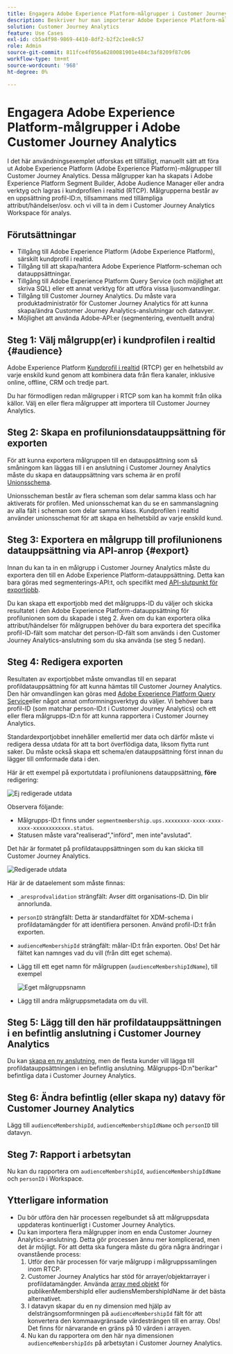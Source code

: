 ```yaml
---
title: Engagera Adobe Experience Platform-målgrupper i Customer Journey Analytics
description: Beskriver hur man importerar Adobe Experience Platform-målgrupper till Customer Journey Analytics för vidare analys.
solution: Customer Journey Analytics
feature: Use Cases
exl-id: cb5a4f98-9869-4410-8df2-b2f2c1ee8c57
role: Admin
source-git-commit: 811fce4f056a6280081901e484c3af8209f87c06
workflow-type: tm+mt
source-wordcount: '968'
ht-degree: 0%

---
```


# Engagera Adobe Experience Platform-målgrupper i Adobe Customer Journey Analytics

I det här användningsexemplet utforskas ett tillfälligt, manuellt sätt att föra ut Adobe Experience Platform (Adobe Experience Platform)-målgrupper till Customer Journey Analytics. Dessa målgrupper kan ha skapats i Adobe Experience Platform Segment Builder, Adobe Audience Manager eller andra verktyg och lagras i kundprofilen i realtid (RTCP). Målgrupperna består av en uppsättning profil-ID:n, tillsammans med tillämpliga attribut/händelser/osv. och vi vill ta in dem i Customer Journey Analytics Workspace för analys.

## Förutsättningar

* Tillgång till Adobe Experience Platform (Adobe Experience Platform), särskilt kundprofil i realtid.
* Tillgång till att skapa/hantera Adobe Experience Platform-scheman och datauppsättningar.
* Tillgång till Adobe Experience Platform Query Service (och möjlighet att skriva SQL) eller ett annat verktyg för att utföra vissa ljusomvandlingar.
* Tillgång till Customer Journey Analytics. Du måste vara produktadministratör för Customer Journey Analytics för att kunna skapa/ändra Customer Journey Analytics-anslutningar och datavyer.
* Möjlighet att använda Adobe-API:er (segmentering, eventuellt andra)

## Steg 1: Välj målgrupp(er) i kundprofilen i realtid {#audience}

Adobe Experience Platform [Kundprofil i realtid](https://experienceleague.adobe.com/docs/experience-platform/profile/home.html?lang=en) (RTCP) ger en helhetsbild av varje enskild kund genom att kombinera data från flera kanaler, inklusive online, offline, CRM och tredje part.

Du har förmodligen redan målgrupper i RTCP som kan ha kommit från olika källor. Välj en eller flera målgrupper att importera till Customer Journey Analytics.

## Steg 2: Skapa en profilunionsdatauppsättning för exporten

För att kunna exportera målgruppen till en datauppsättning som så småningom kan läggas till i en anslutning i Customer Journey Analytics måste du skapa en datauppsättning vars schema är en profil [Unionsschema](https://experienceleague.adobe.com/docs/experience-platform/profile/union-schemas/union-schema.html?lang=en#understanding-union-schemas).

Unionsscheman består av flera scheman som delar samma klass och har aktiverats för profilen. Med unionsschemat kan du se en sammanslagning av alla fält i scheman som delar samma klass. Kundprofilen i realtid använder unionsschemat för att skapa en helhetsbild av varje enskild kund.

## Steg 3: Exportera en målgrupp till profilunionens datauppsättning via API-anrop {#export}

Innan du kan ta in en målgrupp i Customer Journey Analytics måste du exportera den till en Adobe Experience Platform-datauppsättning. Detta kan bara göras med segmenterings-API:t, och specifikt med [API-slutpunkt för exportjobb](https://experienceleague.adobe.com/docs/experience-platform/segmentation/api/export-jobs.html?lang=en).

Du kan skapa ett exportjobb med det målgrupps-ID du väljer och skicka resultatet i den Adobe Experience Platform-datauppsättning för profilunionen som du skapade i steg 2. Även om du kan exportera olika attribut/händelser för målgruppen behöver du bara exportera det specifika profil-ID-fält som matchar det person-ID-fält som används i den Customer Journey Analytics-anslutning som du ska använda (se steg 5 nedan).

## Steg 4: Redigera exporten

Resultaten av exportjobbet måste omvandlas till en separat profildatauppsättning för att kunna hämtas till Customer Journey Analytics.  Den här omvandlingen kan göras med [Adobe Experience Platform Query Service](https://experienceleague.adobe.com/docs/experience-platform/query/home.html?lang=en)eller något annat omformningsverktyg du väljer. Vi behöver bara profil-ID (som matchar person-ID:t i Customer Journey Analytics) och ett eller flera målgrupps-ID:n för att kunna rapportera i Customer Journey Analytics.

Standardexportjobbet innehåller emellertid mer data och därför måste vi redigera dessa utdata för att ta bort överflödiga data, liksom flytta runt saker.  Du måste också skapa ett schema/en datauppsättning först innan du lägger till omformade data i den.

Här är ett exempel på exportutdata i profilunionens datauppsättning, **före** redigering:

![Ej redigerade utdata](../assets/export-unedited.png)

Observera följande:

* Målgrupps-ID:t finns under `segmentmembership.ups.xxxxxxxx-xxxx-xxxx-xxxx-xxxxxxxxxxxx.status`.
* Statusen måste vara&quot;realiserad&quot;,&quot;införd&quot;, men inte&quot;avslutad&quot;.

Det här är formatet på profildatauppsättningen som du kan skicka till Customer Journey Analytics.

![Redigerade utdata](../assets/export-edited.png)

Här är de dataelement som måste finnas:

* `_aresprodvalidation` strängfält: Avser ditt organisations-ID. Din blir annorlunda.
* `personID` strängfält: Detta är standardfältet för XDM-schema i profildatamängder för att identifiera personen. Använd profil-ID:t från exporten.
* `audienceMembershipId` strängfält: målar-ID:t från exporten.  Obs! Det här fältet kan namnges vad du vill (från ditt eget schema).
* Lägg till ett eget namn för målgruppen (`audienceMembershipIdName`), till exempel

  ![Eget målgruppsnamn](../assets/audience-name.png)

* Lägg till andra målgruppsmetadata om du vill.

## Steg 5: Lägg till den här profildatauppsättningen i en befintlig anslutning i Customer Journey Analytics

Du kan [skapa en ny anslutning](/help/connections/create-connection.md), men de flesta kunder vill lägga till profildatauppsättningen i en befintlig anslutning. Målgrupps-ID:n&quot;berikar&quot; befintliga data i Customer Journey Analytics.

## Steg 6: Ändra befintlig (eller skapa ny) datavy för Customer Journey Analytics

Lägg till `audienceMembershipId`, `audienceMembershipIdName` och `personID` till datavyn.

## Steg 7: Rapport i arbetsytan

Nu kan du rapportera om `audienceMembershipId`, `audienceMembershipIdName` och `personID` i Workspace.

## Ytterligare information

* Du bör utföra den här processen regelbundet så att målgruppsdata uppdateras kontinuerligt i Customer Journey Analytics.
* Du kan importera flera målgrupper inom en enda Customer Journey Analytics-anslutning. Detta gör processen ännu mer komplicerad, men det är möjligt. För att detta ska fungera måste du göra några ändringar i ovanstående process:
   1. Utför den här processen för varje målgrupp i målgruppssamlingen inom RTCP.
   1. Customer Journey Analytics har stöd för arrayer/objektarrayer i profildatamängder. Använda [array med objekt](https://experienceleague.adobe.com/docs/analytics-platform/using/cja-usecases/complex-data/object-arrays.html) för publikenMembershipId eller audiensMembershipIdName är det bästa alternativet.
   1. I datavyn skapar du en ny dimension med hjälp av delsträngsomformningen på `audienceMembershipId` fält för att konvertera den kommaavgränsade värdesträngen till en array. Obs! Det finns för närvarande en gräns på 10 värden i arrayen.
   1. Nu kan du rapportera om den här nya dimensionen `audienceMembershipIds` på arbetsytan i Customer Journey Analytics.
